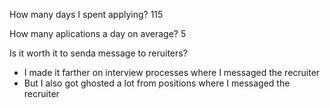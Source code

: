 How many days I spent applying?
115

How many aplications a day on average?
5 


Is it worth it to senda  message to reruiters?
- I made it farther on interview processes where I messaged the recruiter
- But I also got ghosted a lot from positions where I messaged the recruiter